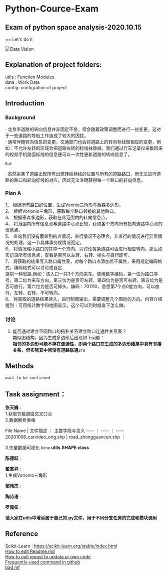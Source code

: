 # Python-Cource-Exam
## Exam of python space analysis-2020.10.15

 == Let's do it
 
 ![Data Vision](https://github.com/Nankle/Python-Cource-Exam/blob/main/%E6%95%B0%E6%8D%AE%E5%BF%AB%E8%A7%86%E5%9B%BE.png)
 
## Explanation of project folders: 
 
utils : Function Modules<br>
data  : Work Data<br>
config: configration of project<br>

## Introduction<br>

### Background<br>
· 北京市道路的转向信息并非固定不变，常会随着政策调整而进行一些变更，这对于一些道路的导航工作造成了较大的困扰。<br>
· 通常伴随转向信息的变更，交通部门也会将道路上的转向标线做相应的变更，例如：不允许左转的区域会把道路左转的标线抹除掉。我们通过行车记录仪采集回来的视频手机路面标线的信息便可以一次性更新道路的转向信息了。<br>
  
  `But`
  
· 虽然采集了道路出现所有出现转线标线的位置与所有的道路路口，但无法进行道路的路口和转向标线的对应，因此无法准确获得每一个路口的转向信息。<br>
  
### Plan A 

  1、	根据所有路口的位置，生成Vorinio三角形与泰森多边形。<br>
  2、	根据Vorionio三角形，获取每个路口邻接的其他路口。<br>
  3、	根据泰森多边形，获取在此范围内的转向信息点。<br>
  4、	将范围内所有信息点与道路中心点比较，获取各个方向所有指向道路中心点的信息点。<br>
  5、	查询我们没有覆盖到的点情况，直行情况不必理会，非直行的情况进行异常情况的处理，这一节具体事务视情况而定。<br>
  6、	将情况缩小路口的其中一个方向，只讨论每条道路可否进行相应转向，那么如实记录所有信息点，查看是否可以左转、右转、掉头与直行即可。<br>
  7、 将获取的结果写入路口属性表，对每个路口点添加若干属性，采用规定编码格式，编码格式可以讨论或自定.<br>
      提供一种思路,例如：该入口一共3个方向来车。使用数字编码，第一位为路口序号，第二位为来车方向，第三位为是否可左转，第四位为是否可右转，第五位为是否可直行，第六位为是否可掉头。编码：701110，意思第7个点0度方向，可以直行，左转、右转，不可转向。<br>
  8、	将获取的道路结果读入，进行制图输出，需要调整几个图标的方向。内容介绍提到：可用统计数字和地图显示。这个可以到时候查下怎么做。<br>

### 讨论
1.  能否通过建立不同路口的拓扑关系建立路口连通性关系表？<br> 
    类似图结构，因为生成多边形后出现如下问题：<br>
    **相邻的多边形可能不存在连通性，即两个路口在生成的多边形结果中具有邻接关系，但实际其中间没有道路联通**`ZTW`<br>

## Methods<br>
 `wait to be confirmed`<br>


## Task assignment：<br>
 **张天巍** :<br>
  1.获取邻接道路交叉口点<br>
  2.数据解析表格<br>
  
  File Name | 文件描述 ｜ 主要字段与含义
  ---- ｜ ---- ｜ ----
  20201006_carvideo_orig.shp | 
  road_zhongguancun.shp ｜ 

  3.矢量数据可视化  `Done` **utils.SHAPE class** <br> 

 **陈德跃** :<br>

 **翟富祥** :<br>
  1.生成Vorionio三角形<br>

 **邹玮杰** :<br>

 **陶诗语** :<br>

 **罗佩弦** :<br>
 
 **请大家在utils中增添属于自己的.py文件，用于不同分支任务的完成和模块调用**
 
## Reference
Scikit-Learn : https://scikit-learn.org/stable/index.html<br>
[How to edit Readme.md](https://blog.csdn.net/Kaitiren/article/details/38513715)<br>
[How to pull requst to updata ur own code](https://www.jianshu.com/p/ebad936fac4d)<br>
[Frequently-used command in github](https://blog.csdn.net/wjh2622075127/article/details/87900006?utm_medium=distribute.pc_aggpage_search_result.none-task-blog-2~all~baidu_landing_v2~default-1-87900006.nonecase&utm_term=github%20pull%20%E5%91%BD%E4%BB%A4&spm=1000.2123.3001.4430)<br>
[bad mf](https://blog.csdn.net/qq_31796651/article/details/80803599?utm_medium=distribute.pc_aggpage_search_result.none-task-blog-2~all~first_rank_v2~rank_v25-3-80803599.nonecase&utm_term=github%E4%B8%AD%E7%9A%84readme%E6%B7%BB%E5%8A%A0%E8%A1%A8%E6%A0%BC&spm=1000.2123.3001.4430)<br>
